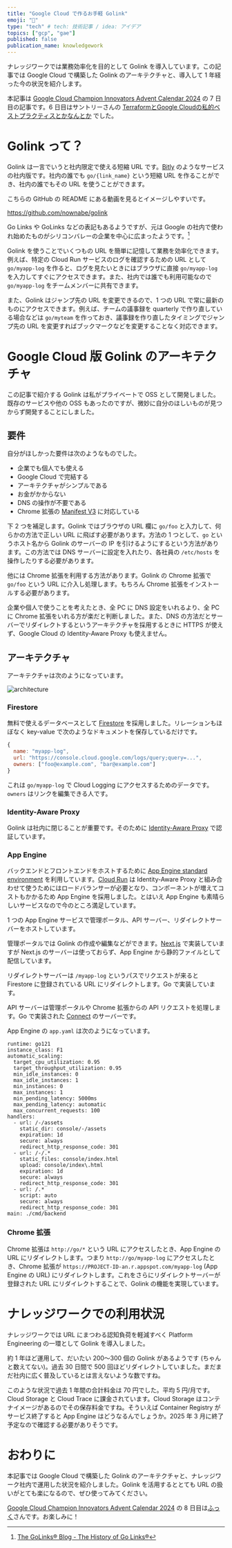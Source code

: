 ```yaml
---
title: "Google Cloud で作るお手軽 Golink"
emoji: "🦭"
type: "tech" # tech: 技術記事 / idea: アイデア
topics: ["gcp", "gae"]
published: false
publication_name: knowledgework
---
```


ナレッジワークでは業務効率化を目的として Golink を導入しています。この記事では Google Cloud で構築した Golink のアーキテクチャと、導入して 1 年経った今の状況を紹介します。

本記事は [Google Cloud Champion Innovators Advent Calendar 2024](https://adventar.org/calendars/10061) の 7 日目の記事です。6 日目はサントリーさんの [TerraformとGoogle Cloudの私的ベストプラクティスとかなんとか](https://zenn.dev/soundtricker/articles/fa27c919ad3630) でした。


# Golink って？

Golink は一言でいうと社内限定で使える短縮 URL です。[Bitly](https://bitly.com/) のようなサービスの社内版です。社内の誰でも `go/{link_name}` という短縮 URL を作ることができ、社内の誰でもその URL を使うことができます。

こちらの GitHub の README にある動画を見るとイメージしやすいです。

https://github.com/nownabe/golink

Go Links や GoLinks などの表記もあるようですが、元は Google の社内で使われ始めたものがシリコンバレーの企業を中心に広まったようです。[^1]

Golink を使うことでいくつもの URL を簡単に記憶して業務を効率化できます。例えば、特定の Cloud Run サービスのログを確認するための URL として `go/myapp-log` を作ると、ログを見たいときにはブラウザに直接 `go/myapp-log` を入力してすぐにアクセスできます。また、社内では誰でも利用可能なので `go/myapp-log` をチームメンバーに共有できます。

また、Golink はジャンプ先の URL を変更できるので、1 つの URL で常に最新のものにアクセスできます。例えば、チームの議事録を quarterly で作り直している場合などは `go/myteam` を作っておき、議事録を作り直したタイミングでジャンプ先の URL を変更すればブックマークなどを変更することなく対応できます。

[^1]: [The GoLinks® Blog - The History of Go Links®](https://www.golinks.com/blog/go-links-history/)

# Google Cloud 版 Golink のアーキテクチャ

この記事で紹介する Golink は私がプライベートで OSS として開発しました。既存のサービスや他の OSS もあったのですが、微妙に自分のほしいものが見つからず開発することにしました。


## 要件

自分がほしかった要件は次のようなものでした。

* 企業でも個人でも使える
* Google Cloud で完結する
* アーキテクチャがシンプルである
* お金がかからない
* DNS の操作が不要である
* Chrome 拡張の [Manifest V3](https://developer.chrome.com/docs/extensions/develop/migrate) に対応している

下 2 つを補足します。Golink ではブラウザの URL 欄に `go/foo` と入力して、何らかの方法で正しい URL に飛ばす必要があります。方法の 1 つとして、`go` というホスト名から Golink のサーバーの IP を引けるようにするという方法があります。この方法では DNS サーバーに設定を入れたり、各社員の `/etc/hosts` を操作したりする必要があります。

他には Chrome 拡張を利用する方法があります。Golink の Chrome 拡張で `go/foo` という URL に介入し処理します。もちろん Chrome 拡張をインストールする必要があります。

企業や個人で使うことを考えたとき、全 PC に DNS 設定をいれるより、全 PC に Chrome 拡張をいれる方が楽だと判断しました。また、DNS の方法だとサーバーでリダイレクトするというアーキテクチャを採用するときに HTTPS が使えず、Google Cloud の Identity-Aware Proxy も使えません。

## アーキテクチャ

アーキテクチャは次のようになっています。

![architecture](/images/articles/google-cloud-golink/architecture.png)

### Firestore

無料で使えるデータベースとして [Firestore](https://cloud.google.com/firestore) を採用しました。リレーションもほぼなく key-value で次のようなドキュメントを保存しているだけです。

```js
{
  name: "myapp-log",
  url: "https://console.cloud.google.com/logs/query;query=...",
  owners: ["foo@example.com", "bar@example.com"]
}
```

これは `go/myapp-log` で Cloud Logging にアクセスするためのデータです。`owners` はリンクを編集できる人です。

### Identity-Aware Proxy

Golink は社内に閉じることが重要です。そのために [Identity-Aware Proxy](https://cloud.google.com/security/products/iap) で認証しています。

### App Engine

バックエンドとフロントエンドをホストするために [App Engine standard environment](https://cloud.google.com/appengine/docs/standard) を利用しています。[Cloud Run](https://cloud.google.com/run) は Identity-Aware Proxy と組み合わせて使うためにはロードバランサーが必要となり、コンポーネントが増えてコストもかかるため App Engine を採用しました。とはいえ App Engine も素晴らしいサービスなので今のところ満足しています。

1 つの App Engine サービスで管理ポータル、API サーバー、リダイレクトサーバーをホストしています。

管理ポータルでは Golink の作成や編集などができます。[Next.js](https://nextjs.org/) で実装していますが Next.js のサーバーは使っておらず、App Engine から静的ファイルとして配信しています。

リダイレクトサーバーは `/myapp-log` というパスでリクエストが来ると Firestore に登録されている URL にリダイレクトします。Go で実装しています。

API サーバーは管理ポータルや Chrome 拡張からの API リクエストを処理します。Go で実装された [Connect](https://connectrpc.com/) のサーバーです。

App Engine の `app.yaml` は次のようになっています。

```
runtime: go121
instance_class: F1
automatic_scaling:
  target_cpu_utilization: 0.95
  target_throughput_utilization: 0.95
  min_idle_instances: 0
  max_idle_instances: 1
  min_instances: 0
  max_instances: 1
  min_pending_latency: 5000ms
  max_pending_latency: automatic
  max_concurrent_requests: 100
handlers:
  - url: /-/assets
    static_dir: console/-/assets
    expiration: 1d
    secure: always
    redirect_http_response_code: 301
  - url: /-/.*
    static_files: console/index.html
    upload: console/index\.html
    expiration: 1d
    secure: always
    redirect_http_response_code: 301
  - url: /.*
    script: auto
    secure: always
    redirect_http_response_code: 301
main: ./cmd/backend
```

### Chrome 拡張

Chrome 拡張は `http://go/*` という URL にアクセスしたとき、App Engine の URL にリダイレクトします。つまり `http://go/myapp-log` にアクセスしたとき、Chrome 拡張が `https://PROJECT-ID-an.r.appspot.com/myapp-log` (App Engine の URL) にリダイレクトします。これをさらにリダイレクトサーバーが登録された URL にリダイレクトすることで、Golink の機能を実現しています。

# ナレッジワークでの利用状況

ナレッジワークでは URL にまつわる認知負荷を軽減すべく Platform Engineering の一環として Golink を導入しました。

約 1 年ほど運用して、だいたい 200〜300 個の Golink があるようです (ちゃんと数えてない)。過去 30 日間で 500 回ほどリダイレクトしていました。まだまだ社内に広く普及しているとは言えないような数ですね。

このような状況で過去 1 年間の合計料金は 70 円でした。平均 5 円/月です。Cloud Storage と Cloud Trace に課金されています。Cloud Storage はコンテナイメージがあるのでその保存料金ですね。そういえば Container Registry がサービス終了すると App Engine はどうなるんでしょうか。2025 年 3 月に終了予定なので確認する必要がありそうです。

# おわりに

本記事では Google Cloud で構築した Golink のアーキテクチャと、ナレッジワーク社内で運用した状況を紹介しました。Golink を活用するととても URL の扱いがとても楽になるので、ぜひ使ってみてください。

[Google Cloud Champion Innovators Advent Calendar 2024]() の 8 日目は[ふっく](https://zenn.dev/zuck)さんです。お楽しみに！
